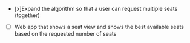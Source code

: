 - [x]Expand the algorithm so that a user can request multiple seats (together)
- [ ] Web app that shows a seat view and shows the best available seats based on the requested number of seats
